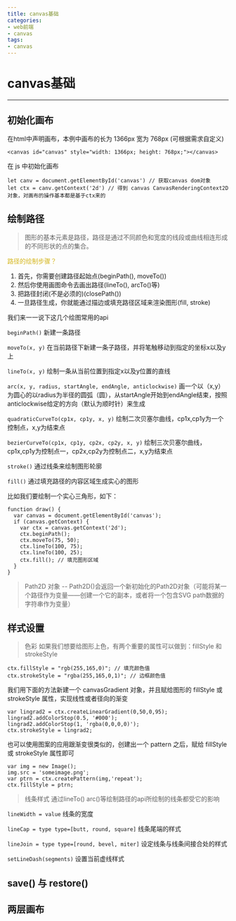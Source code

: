 ```yaml
---
title: canvas基础
categories:
- web前端
- canvas
tags:
- canvas
---
```


# canvas基础

***

## 初始化画布

在html中声明画布，本例中画布的长为 1366px 宽为 768px (可根据需求自定义)
```
<canvas id="canvas" style="width: 1366px; height: 768px;"></canvas>
```

在 js 中初始化画布
```
let canv = document.getElementById('canvas') // 获取canvas dom对象
let ctx = canv.getContext('2d') // 得到 canvas CanvasRenderingContext2D对象，对画布的操作基本都是基于ctx来的
```

## 绘制路径

> 图形的基本元素是路径，路径是通过不同颜色和宽度的线段或曲线相连形成的不同形状的点的集合。

<font color=#D4B51B>路径的绘制步骤？</font><br>
1. 首先，你需要创建路径起始点(beginPath(), moveTo())
2. 然后你使用画图命令去画出路径(lineTo(), arcTo()等)
3. 把路径封闭(不是必须的)(closePath())
4. 一旦路径生成，你就能通过描边或填充路径区域来渲染图形(fill, stroke)

我们来一一说下这几个绘图常用的api

`beginPath()` 新建一条路径

`moveTo(x, y)` 在当前路径下新建一条子路径，并将笔触移动到指定的坐标x以及y上

`lineTo(x, y)` 绘制一条从当前位置到指定x以及y位置的直线

`arc(x, y, radius, startAngle, endAngle, anticlockwise)` 画一个以（x,y）为圆心的以radius为半径的圆弧（圆），从startAngle开始到endAngle结束，按照anticlockwise给定的方向（默认为顺时针）来生成

`quadraticCurveTo(cp1x, cp1y, x, y)` 绘制二次贝塞尔曲线，cp1x,cp1y为一个控制点，x,y为结束点

`bezierCurveTo(cp1x, cp1y, cp2x, cp2y, x, y)` 绘制三次贝塞尔曲线，cp1x,cp1y为控制点一，cp2x,cp2y为控制点二，x,y为结束点

`stroke()` 通过线条来绘制图形轮廓

`fill()` 通过填充路径的内容区域生成实心的图形

比如我们要绘制一个实心三角形，如下：
```
function draw() {
  var canvas = document.getElementById('canvas');
  if (canvas.getContext) {
    var ctx = canvas.getContext('2d');
    ctx.beginPath();
    ctx.moveTo(75, 50);
    ctx.lineTo(100, 75);
    ctx.lineTo(100, 25);
    ctx.fill(); // 填充图形区域
  }
}
```

> Path2D 对象 -- Path2D()会返回一个新初始化的Path2D对象（可能将某一个路径作为变量——创建一个它的副本，或者将一个包含SVG path数据的字符串作为变量）


## 样式设置

> 色彩 如果我们想要给图形上色，有两个重要的属性可以做到：fillStyle 和 strokeStyle

```
ctx.fillStyle = "rgb(255,165,0)"; // 填充颜色值
ctx.strokeStyle = "rgba(255,165,0,1)"; // 边框颜色值
```

我们用下面的方法新建一个 canvasGradient 对象，并且赋给图形的 fillStyle 或 strokeStyle 属性，实现线性或者径向的渐变
```
var lingrad2 = ctx.createLinearGradient(0,50,0,95);
lingrad2.addColorStop(0.5, '#000');
lingrad2.addColorStop(1, 'rgba(0,0,0,0)');
ctx.strokeStyle = lingrad2;
```

也可以使用图案的应用跟渐变很类似的，创建出一个 pattern 之后，赋给 fillStyle 或 strokeStyle 属性即可
```
var img = new Image();
img.src = 'someimage.png';
var ptrn = ctx.createPattern(img,'repeat');
ctx.fillStyle = ptrn;
```

> 线条样式 通过lineTo() arc()等绘制路径的api所绘制的线条都受它的影响

`lineWidth = value`  线条的宽度

`lineCap = type type=[butt, round, square]` 线条尾端的样式

`lineJoin = type type=[round, bevel, miter]` 设定线条与线条间接合处的样式

`setLineDash(segments)` 设置当前虚线样式

## save() 与 restore()

## 两层画布